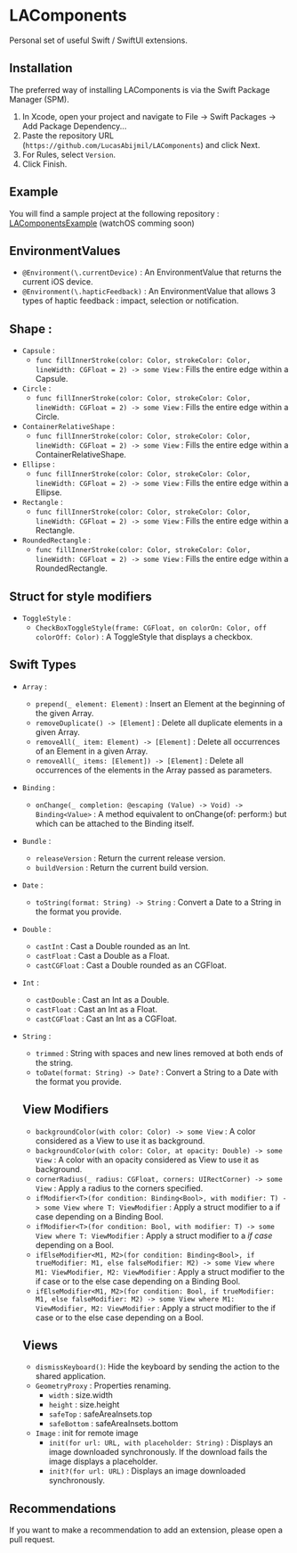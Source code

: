 # LAComponents

Personal set of useful Swift / SwiftUI extensions.

## Installation 

The preferred way of installing LAComponents is via the Swift Package Manager (SPM).

1. In Xcode, open your project and navigate to File → Swift Packages → Add Package Dependency...
2. Paste the repository URL (`https://github.com/LucasAbijmil/LAComponents`) and click Next.
3. For Rules, select `Version`.
4. Click Finish.

## Example 
You will find a sample project at the following repository : [LAComponentsExample](https://github.com/LucasAbijmil/LAComponentsExample) (watchOS comming soon)

## EnvironmentValues 

- `@Environment(\.currentDevice)` : An EnvironmentValue that returns the current iOS device.
- `@Environment(\.hapticFeedback)` : An EnvironmentValue that allows 3 types of haptic feedback : impact, selection or notification.


## Shape : 

- `Capsule` :
  - `func fillInnerStroke(color: Color, strokeColor: Color, lineWidth: CGFloat = 2) -> some View` : Fills the entire edge within a Capsule.
- `Circle` : 
  - `func fillInnerStroke(color: Color, strokeColor: Color, lineWidth: CGFloat = 2) -> some View` : Fills the entire edge within a Circle.
- `ContainerRelativeShape` : 
  - `func fillInnerStroke(color: Color, strokeColor: Color, lineWidth: CGFloat = 2) -> some View` : Fills the entire edge within a ContainerRelativeShape. 
- `Ellipse` : 
  - `func fillInnerStroke(color: Color, strokeColor: Color, lineWidth: CGFloat = 2) -> some View` : Fills the entire edge within a Ellipse.
- `Rectangle` : 
  - `func fillInnerStroke(color: Color, strokeColor: Color, lineWidth: CGFloat = 2) -> some View` : Fills the entire edge within a Rectangle.
- `RoundedRectangle` :
  - `func fillInnerStroke(color: Color, strokeColor: Color, lineWidth: CGFloat = 2) -> some View` : Fills the entire edge within a RoundedRectangle.
  
  
## Struct for style modifiers 

- `ToggleStyle` :
  - `CheckBoxToggleStyle(frame: CGFloat, on colorOn: Color, off colorOff: Color)` : A ToggleStyle that displays a checkbox.


## Swift Types

- `Array` : 
  - `prepend(_ element: Element)` : Insert an Element at the beginning of the given Array.
  - `removeDuplicate() -> [Element]` : Delete all duplicate elements in a given Array.
  - `removeAll(_ item: Element) -> [Element]` :  Delete all occurrences of an Element in a given Array.
  - `removeAll(_ items: [Element]) -> [Element]` : Delete all occurrences of the elements in the Array passed as parameters.
- `Binding` :
  - `onChange(_ completion: @escaping (Value) -> Void) -> Binding<Value>` : A method equivalent to onChange(of: perform:) but which can be attached to the Binding itself.
- `Bundle` : 
  - `releaseVersion` : Return the current release version.
  - `buildVersion` : Return the current build version.
- `Date` : 
  - `toString(format: String) -> String` : Convert a Date to a String in the format you provide.
- `Double` : 
  - `castInt` : Cast a Double rounded as an Int.
  - `castFloat` : Cast a Double as a Float.
  - `castCGFloat` : Cast a Double rounded as an CGFloat.
- `Int` : 
  - `castDouble` : Cast an Int as a Double.
  - `castFloat` : Cast an Int as a Float.
  - `castCGFloat` : Cast an Int as a CGFloat.
- `String` :  
  - `trimmed` : String with spaces and new lines removed at both ends of the string.
  - `toDate(format: String) -> Date?` : Convert a String to a Date with the format you provide.
  
  
  ## View Modifiers

  - `backgroundColor(with color: Color) -> some View` : A color considered as a View to use it as background.
  - `backgroundColor(with color: Color, at opacity: Double) -> some View` : A color with an opacity considered as View to use it as background.
  - `cornerRadius(_ radius: CGFloat, corners: UIRectCorner) -> some View` : Apply a radius to the corners specified.
  - `ifModifier<T>(for condition: Binding<Bool>, with modifier: T) -> some View where T: ViewModifier` : Apply a struct modifier to a if case depending on a Binding Bool.
  - `ifModifier<T>(for condition: Bool, with modifier: T) -> some View where T: ViewModifier` : Apply a struct modifier to a *if case* depending on a Bool.
  - `ifElseModifier<M1, M2>(for condition: Binding<Bool>, if trueModifier: M1, else falseModifier: M2) -> some View where M1: ViewModifier, M2: ViewModifier` : Apply a struct modifier to the if case or to the else case depending on a Binding Bool.
  - `ifElseModifier<M1, M2>(for condition: Bool, if trueModifier: M1, else falseModifier: M2) -> some View where M1: ViewModifier, M2: ViewModifier` : Apply a struct modifier to the if case or to the else case depending on a Bool.
  
  
  ## Views

  - `dismissKeyboard()`: Hide the keyboard by sending the action to the shared application.
  - `GeometryProxy` : Properties renaming.
      - `width` : size.width
      - `height` : size.height
      - `safeTop` : safeAreaInsets.top
      - `safeBottom` : safeAreaInsets.bottom
  - `Image` : init for remote image
      - `init(for url: URL, with placeholder: String)` : Displays an image downloaded synchronously. If the download fails the image displays a placeholder.
      - `init?(for url: URL)` : Displays an image downloaded synchronously.
      


## Recommendations

If you want to make a recommendation to add an extension, please open a pull request.

